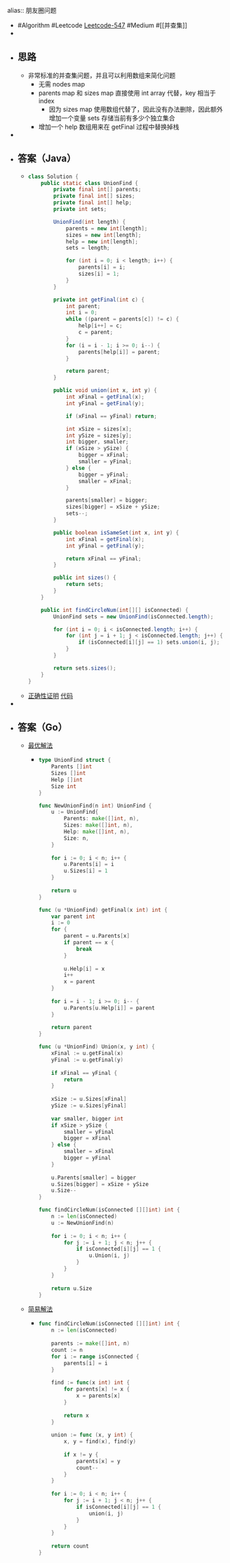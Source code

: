 alias:: 朋友圈问题

- #Algorithm #Leetcode [Leetcode-547](https://leetcode-cn.com/problems/number-of-provinces/) #Medium #[[并查集]]
-
- ## 思路
	- 非常标准的并查集问题，并且可以利用数组来简化问题
		- 无需 nodes map
		- parents map 和 sizes map 直接使用 int array 代替，key 相当于 index
			- 因为 sizes map 使用数组代替了，因此没有办法删除，因此额外增加一个变量 sets 存储当前有多少个独立集合
		- 增加一个 help 数组用来在 getFinal 过程中替换掉栈
-
- ## 答案（Java）
	- ```java
	  class Solution {
	      public static class UnionFind {
	          private final int[] parents;
	          private final int[] sizes;
	          private final int[] help;
	          private int sets;
	  
	          UnionFind(int length) {
	              parents = new int[length];
	              sizes = new int[length];
	              help = new int[length];
	              sets = length;
	  
	              for (int i = 0; i < length; i++) {
	                  parents[i] = i;
	                  sizes[i] = 1;
	              }
	          }
	  
	          private int getFinal(int c) {
	              int parent;
	              int i = 0;
	              while ((parent = parents[c]) != c) {
	                  help[i++] = c;
	                  c = parent;
	              }
	              for (i = i - 1; i >= 0; i--) {
	                  parents[help[i]] = parent;
	              }
	  
	              return parent;
	          }
	  
	          public void union(int x, int y) {
	              int xFinal = getFinal(x);
	              int yFinal = getFinal(y);
	  
	              if (xFinal == yFinal) return;
	  
	              int xSize = sizes[x];
	              int ySize = sizes[y];
	              int bigger, smaller;
	              if (xSize > ySize) {
	                  bigger = xFinal;
	                  smaller = yFinal;
	              } else {
	                  bigger = yFinal;
	                  smaller = xFinal;
	              }
	  
	              parents[smaller] = bigger;
	              sizes[bigger] = xSize + ySize;
	              sets--;
	          }
	  
	          public boolean isSameSet(int x, int y) {
	              int xFinal = getFinal(x);
	              int yFinal = getFinal(y);
	  
	              return xFinal == yFinal;
	          }
	  
	          public int sizes() {
	              return sets;
	          }
	      }
	  
	      public int findCircleNum(int[][] isConnected) {
	          UnionFind sets = new UnionFind(isConnected.length);
	  
	          for (int i = 0; i < isConnected.length; i++) {
	              for (int j = i + 1; j < isConnected.length; j++) {
	                  if (isConnected[i][j] == 1) sets.union(i, j);
	              }
	          }
	  
	          return sets.sizes();
	      }
	  }
	  ```
	- [正确性证明](https://leetcode.com/submissions/detail/633008238/) [代码](https://github.com/singee-study/algorithm-java/blob/master/zuo-algorithm-2020/class15/Code01_FriendCircles.java)
-
- ## 答案（Go）
	- [最优解法](https://leetcode.com/submissions/detail/633014231/)
		- ```go
		  type UnionFind struct {
		      Parents []int
		      Sizes []int
		      Help []int
		      Size int
		  }
		  
		  func NewUnionFind(n int) UnionFind {
		      u := UnionFind{
		          Parents: make([]int, n),
		          Sizes: make([]int, n),
		          Help: make([]int, n),
		          Size: n,
		      }
		      
		      for i := 0; i < n; i++ {
		          u.Parents[i] = i
		          u.Sizes[i] = 1
		      }
		      
		      return u
		  }
		  
		  func (u *UnionFind) getFinal(x int) int {
		      var parent int
		      i := 0
		      for {
		          parent = u.Parents[x]
		          if parent == x {
		              break
		          }
		          
		          u.Help[i] = x
		          i++
		          x = parent
		      }
		      
		      for i = i - 1; i >= 0; i-- {
		          u.Parents[u.Help[i]] = parent
		      }
		      
		      return parent
		  }
		  
		  func (u *UnionFind) Union(x, y int) {
		      xFinal := u.getFinal(x)
		      yFinal := u.getFinal(y)
		      
		      if xFinal == yFinal {
		          return
		      }
		      
		      xSize := u.Sizes[xFinal]
		      ySize := u.Sizes[yFinal]
		      
		      var smaller, bigger int
		      if xSize > ySize {
		          smaller = yFinal
		          bigger = xFinal
		      } else {
		          smaller = xFinal
		          bigger = yFinal
		      }
		      
		      u.Parents[smaller] = bigger
		      u.Sizes[bigger] = xSize + ySize
		      u.Size--
		  }
		  
		  func findCircleNum(isConnected [][]int) int {
		      n := len(isConnected)
		      u := NewUnionFind(n)
		      
		      for i := 0; i < n; i++ {
		          for j := i + 1; j < n; j++ {
		              if isConnected[i][j] == 1 {
		                  u.Union(i, j)
		              }
		          }
		      }
		      
		      return u.Size
		  }
		  ```
	- [简易解法](https://leetcode.com/submissions/detail/633017162/)
		- ```go
		  func findCircleNum(isConnected [][]int) int {
		      n := len(isConnected)
		      
		      parents := make([]int, n)
		      count := n
		      for i := range isConnected {
		          parents[i] = i
		      }
		      
		      find := func(x int) int {
		          for parents[x] != x {
		              x = parents[x] 
		          }
		          
		          return x
		      }
		      
		      union := func (x, y int) {
		          x, y = find(x), find(y)
		          
		          if x != y {
		              parents[x] = y
		              count--
		          }
		      }
		      
		      for i := 0; i < n; i++ {
		          for j := i + 1; j < n; j++ {
		              if isConnected[i][j] == 1 {
		                  union(i, j)
		              }
		          }
		      }
		      
		      return count
		  }
		  ```